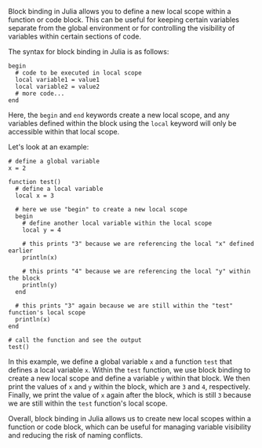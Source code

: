 Block binding in Julia allows you to define a new local scope within a function or code block. This can be useful for keeping certain variables separate from the global environment or for controlling the visibility of variables within certain sections of code. 

The syntax for block binding in Julia is as follows:

```
begin
  # code to be executed in local scope
  local variable1 = value1
  local variable2 = value2
  # more code...
end
```

Here, the `begin` and `end` keywords create a new local scope, and any variables defined within the block using the `local` keyword will only be accessible within that local scope. 

Let's look at an example:

```
# define a global variable
x = 2

function test()
  # define a local variable
  local x = 3
  
  # here we use "begin" to create a new local scope
  begin
    # define another local variable within the local scope
    local y = 4
    
    # this prints "3" because we are referencing the local "x" defined earlier
    println(x)
    
    # this prints "4" because we are referencing the local "y" within the block
    println(y)
  end
  
  # this prints "3" again because we are still within the "test" function's local scope
  println(x)
end

# call the function and see the output
test()
```

In this example, we define a global variable `x` and a function `test` that defines a local variable `x`. Within the `test` function, we use block binding to create a new local scope and define a variable `y` within that block. We then print the values of `x` and `y` within the block, which are `3` and `4`, respectively. Finally, we print the value of `x` again after the block, which is still `3` because we are still within the `test` function's local scope.

Overall, block binding in Julia allows us to create new local scopes within a function or code block, which can be useful for managing variable visibility and reducing the risk of naming conflicts.